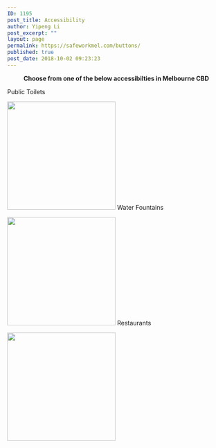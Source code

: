 ```yaml
---
ID: 1195
post_title: Accessibility
author: Yipeng Li
post_excerpt: ""
layout: page
permalink: https://safeworkmel.com/buttons/
published: true
post_date: 2018-10-02 09:23:23
---
```

<p style="text-align: center;"><strong>Choose from one of the below accessibilties in Melbourne CBD</strong></p>		
            Public Toilets
            <p>
                <a href="https://safeworkmel.com/public-toilets/"><img src="https://farm2.staticflickr.com/1914/44130915515_f192269983.jpg" style="text-align:center;height:250px"></a>
            Water Fountains
            <p>
                <a href="https://safeworkmel.com/drinking-fountains/"><img src="https://farm2.staticflickr.com/1927/43230782380_fd3f84a2a4_m.jpg" style="text-align:center;height:250px"></a>
            Restaurants
            <p>
                <a href="https://safeworkmel.com/restaurants/"><img src="https://farm2.staticflickr.com/1924/44994064202_fb98f7bc1f_m.jpg" style="text-align:center;height:250px"></a>